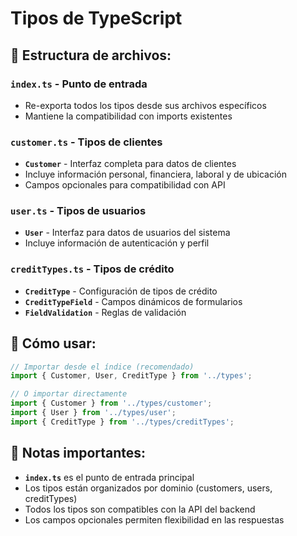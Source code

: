 # Tipos de TypeScript

## 📁 Estructura de archivos:

### **`index.ts`** - Punto de entrada
- Re-exporta todos los tipos desde sus archivos específicos
- Mantiene la compatibilidad con imports existentes

### **`customer.ts`** - Tipos de clientes
- **`Customer`** - Interfaz completa para datos de clientes
- Incluye información personal, financiera, laboral y de ubicación
- Campos opcionales para compatibilidad con API

### **`user.ts`** - Tipos de usuarios
- **`User`** - Interfaz para datos de usuarios del sistema
- Incluye información de autenticación y perfil

### **`creditTypes.ts`** - Tipos de crédito
- **`CreditType`** - Configuración de tipos de crédito
- **`CreditTypeField`** - Campos dinámicos de formularios
- **`FieldValidation`** - Reglas de validación

## 🔄 Cómo usar:

```typescript
// Importar desde el índice (recomendado)
import { Customer, User, CreditType } from '../types';

// O importar directamente
import { Customer } from '../types/customer';
import { User } from '../types/user';
import { CreditType } from '../types/creditTypes';
```

## 📝 Notas importantes:

- **`index.ts`** es el punto de entrada principal
- Los tipos están organizados por dominio (customers, users, creditTypes)
- Todos los tipos son compatibles con la API del backend
- Los campos opcionales permiten flexibilidad en las respuestas 